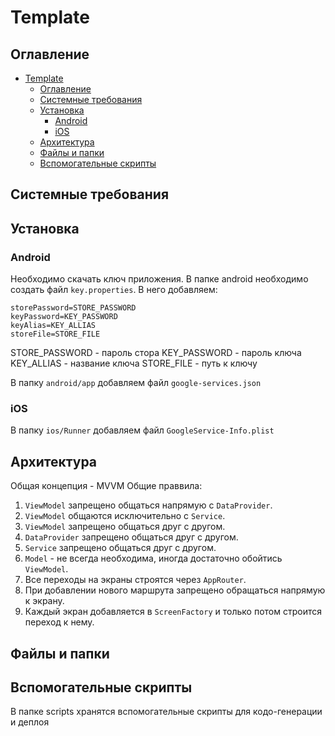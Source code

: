 # Template

## Оглавление
- [Template](#template)
  - [Оглавление](#оглавление)
  - [Системные требования](#системные-требования)
  - [Установка](#установка)
    - [Android](#android)
    - [iOS](#ios)
  - [Архитектура](#архитектура)
  - [Файлы и папки](#файлы-и-папки)
  - [Вспомогательные скрипты](#вспомогательные-скрипты)


## Системные требования

## Установка

### Android

Необходимо скачать ключ приложения.
В папке android необходимо создать файл `key.properties`. 
В него добавляем:

```
storePassword=STORE_PASSWORD
keyPassword=KEY_PASSWORD
keyAlias=KEY_ALLIAS
storeFile=STORE_FILE
```

STORE_PASSWORD - пароль стора
KEY_PASSWORD - пароль ключа
KEY_ALLIAS - название ключа
STORE_FILE - путь к ключу

В папку `android/app` добавляем файл `google-services.json`

### iOS

В папку `ios/Runner` добавляем файл `GoogleService-Info.plist`

## Архитектура
Общая концепция - MVVM
Общие праввила:
1. `ViewModel` запрещено общаться напрямую с `DataProvider`. 
2. `ViewModel` общаются исключительно с `Service`.
3. `ViewModel` запрещено общаться друг с другом.
4. `DataProvider` запрещено общаться друг с другом.
5. `Service` запрещено общаться друг с другом.
6. `Model` - не всегда необходима, иногда достаточно обойтись `ViewModel`.
7. Все переходы на экраны строятся через `AppRouter`.
8. При добавлении нового маршрута запрещено обращаться напрямую к экрану.
9. Каждый экран добавляется в `ScreenFactory` и только потом строится переход к нему.


## Файлы и папки

## Вспомогательные скрипты
В папке scripts хранятся вспомогательные скрипты для кодо-генерации и деплоя